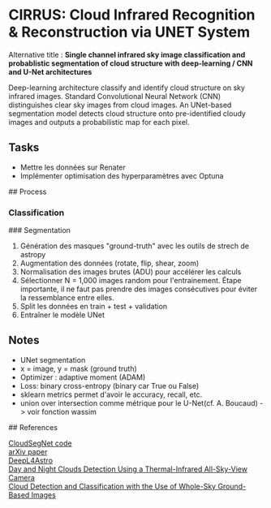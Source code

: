 # **CIRRUS**: Cloud Infrared Recognition & Reconstruction via UNET System

Alternative title : **Single channel infrared sky image classification and probablistic segmentation of cloud structure with deep-learning / CNN and U-Net architectures**


Deep-learning architecture classify and identify cloud structure on sky infrared images. Standard Convolutional Neural Network (CNN) distinguishes clear sky images from cloud images. An UNet-based segmentation model detects cloud structure onto pre-identified cloudy images and outputs a probabilistic map for each pixel.

## Tasks

- Mettre les données sur Renater
- Implémenter optimisation des hyperparamètres avec Optuna

## Process

### Classification

### Segmentation
1. Génération des masques "ground-truth" avec les outils de strech de astropy
2. Augmentation des données (rotate, flip, shear, zoom)
3. Normalisation des images brutes (ADU) pour accélérer les calculs
4. Sélectionner N = 1,000 images random pour l'entrainement. Étape importante, il ne faut pas prendre des images consécutives pour éviter la ressemblance entre elles.
5. Split les données en train + test + validation
6. Entraîner le modèle UNet

## Notes

- UNet segmentation
- x = image, y = mask (ground truth)
- Optimizer : adaptive moment (ADAM)
- Loss: binary cross-entropy (binary car True ou False)
- sklearn metrics permet d'avoir le accuracy, recall, etc.
- union over intersection comme métrique pour le U-Net(cf. A. Boucaud) -> voir fonction wassim

## References

[CloudSegNet code](https://github.com/Soumyabrata/CloudSegNet) <br>
[arXiv paper](https://arxiv.org/pdf/1904.07979.pdf) <br>
[DeepL4Astro](https://github.com/ASKabalan/deeplearning4astro_tools/blob/master/dltools/batch.py) <br>
[Day and Night Clouds Detection Using a Thermal-Infrared All-Sky-View Camera](https://doi.org/10.3390/rs13091852) <br>
[Cloud Detection and Classification with the Use of Whole-Sky Ground-Based Images]( https://www.researchgate.net/publication/227860342) <br>

